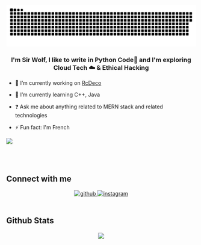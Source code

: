 <div align="center">
  
<a href=#><img src="contributions.svg"></a>

</div>  
  

### <div align="center">I'm Sir Wolf, I like to write in Python Code🐍 and I'm exploring Cloud Tech ☁️ & Ethical Hacking 


</div>  
  

- 🔭 I’m currently working on [RcDeco](https://github.com/wolf75222/BeMath)  
  

- 🌱 I’m currently learning C++, Java  
  

- ❓ Ask me about anything related to MERN stack and related technologies  
  

- ⚡ Fun fact: I'm French  
  

![](https://camo.githubusercontent.com/a98ec88042f69d36f3900668309e445a6df51dcf20e1ecac2b33a81da775af38/68747470733a2f2f6d656469612e67697068792e636f6d2f6d656469612f68725346644d3472673856467058797a326d2f67697068792e676966)  
  

<br/>  

<br/>  


## Connect with me  
<div align="center">
<a href="https://github.com/Sir-wolf" target="_blank">
<img src=https://img.shields.io/badge/github-%2324292e.svg?&style=for-the-badge&logo=github&logoColor=white alt=github style="margin-bottom: 5px;" />
</a>
<a href="https://instagram.com/s1rwolf" target="_blank">
<img src=https://img.shields.io/badge/instagram-%23000000.svg?&style=for-the-badge&logo=instagram&logoColor=white alt=instagram style="margin-bottom: 5px;" />
</a>  
</div>  
   

<br/>  


## Github Stats  
<div align="center"><img src="https://github-readme-stats.vercel.app/api?username=Sir-wolf&show_icons=true&count_private=true&hide_border=true" align="center" /></div>  

<br/>  




<br />

